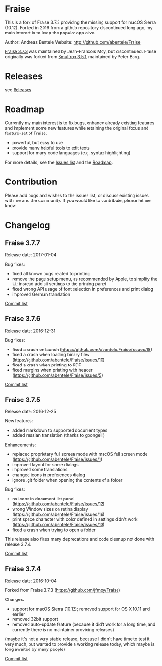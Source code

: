 # Fraise

This is a fork of Fraise 3.7.3 providing the missing support for macOS Sierra (10.12).
Forked in 2016 from a github repository discontinued long ago, my main interest is to keep the popular app alive.

Author: Andreas Bentele
Website: http://github.com/abentele/Fraise

[Fraise 3.7.3](https://github.com/jfmoy/Fraise) was maintained by Jean-Francois Moy, but discontinued.
Fraise originally was forked from [Smultron 3.5.1](https://sourceforge.net/projects/smultron/), maintained by Peter Borg.

# Releases

see [Releases](https://github.com/abentele/Fraise/releases)

# Roadmap

Currently my main interest is to fix bugs, enhance already existing features and implement some new features while retaining the original focus and feature-set of Fraise:
* powerful, but easy to use
* provide many helpful tools to edit texts
* support for many code languages (e.g. syntax highlighting)

For more details, see the [Issues list](https://github.com/abentele/Fraise/issues) and the [Roadmap](https://github.com/abentele/Fraise/projects/1#card-1266185).

# Contribution

Please add bugs and wishes to the issues list, or discuss existing issues with me and the community.
If you would like to contribute, please let me know.

# Changelog

## Fraise 3.7.7

Release date: 2017-01-04

Bug fixes:
* fixed all known bugs related to printing
* remove the page setup menu, as recommended by Apple, to simplify the UI; instead add all settings to the printing panel
* fixed wrong API usage of font selection in preferences and print dialog
* improved German translation

[Commit list](https://github.com/abentele/Fraise/compare/3.7.6...3.7.7)

## Fraise 3.7.6

Release date: 2016-12-31

Bug fixes:
* fixed a crash on launch (https://github.com/abentele/Fraise/issues/18)
* fixed a crash when loading binary files (https://github.com/abentele/Fraise/issues/10)
* fixed a crash when printing to PDF
* fixed margins when printing with header (https://github.com/abentele/Fraise/issues/5)

[Commit list](https://github.com/abentele/Fraise/compare/3.7.5...3.7.6)

## Fraise 3.7.5

Release date: 2016-12-25

New features:
* added markdown to supported document types
* added russian translation (thanks to gpongelli)

Enhancements:
* replaced proprietary full screen mode with macOS full screen mode (https://github.com/abentele/Fraise/issues/1)
* improved layout for some dialogs
* improved some translations
* changed icons in preferences dialog
* ignore .git folder when opening the contents of a folder

Bug fixes:
* no icons in document list panel (https://github.com/abentele/Fraise/issues/12)
* wrong Window sizes on retina display (https://github.com/abentele/Fraise/issues/16)
* print space character with color defined in settings didn't work (https://github.com/abentele/Fraise/issues/13)
* fixed a crash when trying to open a folder

This release also fixes many deprecations and code cleanup not done with release 3.7.4.

[Commit list](https://github.com/abentele/Fraise/compare/3.7.4...3.7.5)

## Fraise 3.7.4

Release date: 2016-10-04

Forked from Fraise 3.7.3 (https://github.com/jfmoy/Fraise)

Changes:
* support for macOS Sierra (10.12); removed support for OS X 10.11 and earlier
* removed 32bit support
* removed auto-update feature (because it did't work for a long time, and currently there is no maintainer providing releases)

(maybe it's not a very stable release, because I didn't have time to test it very much, but wanted to provide a working release today, which maybe is long awaited by many people)

[Commit list](https://github.com/abentele/Fraise/compare/3.7.3...3.7.4)
